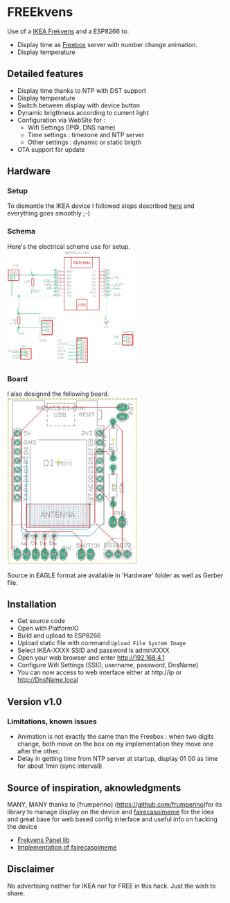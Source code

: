 # FREEkvens

Use of a [IKEA Frekvens](https://www.ikea.com/fr/fr/p/frekvens-eclairage-a-led-multifonction-noir-30420354/) and a ESP8266 to:

- Display time as [Freebox](https://www.free.fr) server with number change animation.
- Display temperature

## Detailed features

- Display time thanks to NTP with DST support
- Display temperature
- Switch between display with device button
- Dynamic brigthness according to current light
- Configuration via WebSite for :
  - Wifi Settings (IP@, DNS name)
  - Time settings : timezone and NTP server
  - Other settings : dynamic or static brigth
- OTA support for update

## Hardware

### Setup

To dismantle the IKEA device I followed steps described [here](https://imgur.com/gallery/OBj0aC7) and everything goes smoothly ;-)

### Schema

Here's the electrical scheme use for setup.
<img src="doc/schema.png" width='300px'/>

### Board

I also designed the following board.
<img src="doc/board.png" width='300px'/>

Source in EAGLE format are available in 'Hardware' folder as well as Gerber file.

## Installation

- Get source code
- Open with PlatformIO
- Build and upload to ESP8266
- Upload static file with command `Upload File System Image`
- Select IKEA-XXXX SSID and password is adminXXXX
- Open your web browser and enter <http://192.168.4.1>
- Configure Wifi Settings (SSID, username, password, DnsName)
- You can now access to web interface either at http://ip or  http://DnsName.local

## Version v1.0

### Limitations, known issues

- Animation is not exactly the same than the Freebox : when two digits change, both move on the box on my implementation they move one after the other.
- Delay in getting time from NTP server at startup, display 01 00 as time for about 1min (sync intervall)

## Source of inspiration, aknowledgments

MANY, MANY thanks to [frumperino] (https://github.com/frumperino)for its library to manage display on the device and [fairecasoimeme](https://github.com/fairecasoimeme) for the idea and great base for web based config interface and useful info on hacking the device

- [Frekvens Panel lib](https://github.com/frumperino/FrekvensPanel)
- [Implementation of fairecasoimeme](http://faire-ca-soi-meme.fr/hack/2020/07/31/hack-ikea-frekvens-panel-esp8266/)

## Disclaimer

No advertising neither for IKEA nor for FREE in this hack. Just the wish to share.
